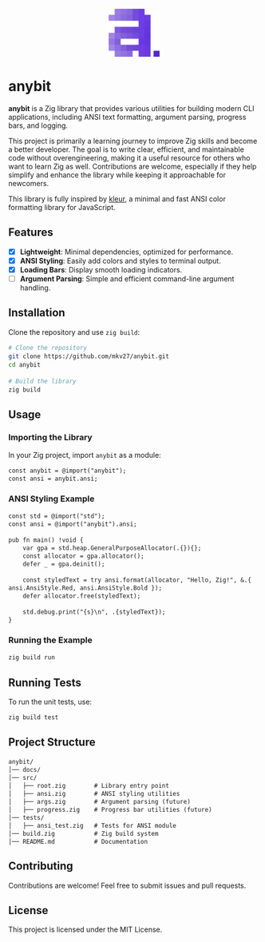 <p align="center">
	<picture>
		<img alt="anybit" src="https://raw.githubusercontent.com/mkv27/anybit/HEAD/.github/logo.svg" width="102" height="96">
	</picture>
</p>

# anybit

**anybit** is a Zig library that provides various utilities for building modern CLI applications, including ANSI text formatting, argument parsing, progress bars, and logging.

This project is primarily a learning journey to improve Zig skills and become a better developer. The goal is to write clear, efficient, and maintainable code without overengineering, making it a useful resource for others who want to learn Zig as well. Contributions are welcome, especially if they help simplify and enhance the library while keeping it approachable for newcomers.

This library is fully inspired by [kleur](https://github.com/lukeed/kleur), a minimal and fast ANSI color formatting library for JavaScript.

## Features
- [x] **Lightweight**: Minimal dependencies, optimized for performance.
- [x] **ANSI Styling**: Easily add colors and styles to terminal output.
- [x] **Loading Bars**: Display smooth loading indicators.
- [ ] **Argument Parsing**: Simple and efficient command-line argument handling.

## Installation

Clone the repository and use `zig build`:

```sh
# Clone the repository
git clone https://github.com/mkv27/anybit.git
cd anybit

# Build the library
zig build
```

## Usage

### Importing the Library

In your Zig project, import `anybit` as a module:

```zig
const anybit = @import("anybit");
const ansi = anybit.ansi;
```

### ANSI Styling Example

```zig
const std = @import("std");
const ansi = @import("anybit").ansi;

pub fn main() !void {
    var gpa = std.heap.GeneralPurposeAllocator(.{}){};
    const allocator = gpa.allocator();
    defer _ = gpa.deinit();

    const styledText = try ansi.format(allocator, "Hello, Zig!", &.{ ansi.AnsiStyle.Red, ansi.AnsiStyle.Bold });
    defer allocator.free(styledText);

    std.debug.print("{s}\n", .{styledText});
}
```

### Running the Example
```sh
zig build run
```

## Running Tests

To run the unit tests, use:
```sh
zig build test
```

## Project Structure
```
anybit/
│── docs/
│── src/
│   ├── root.zig        # Library entry point
│   ├── ansi.zig        # ANSI styling utilities
│   ├── args.zig        # Argument parsing (future)
│   ├── progress.zig    # Progress bar utilities (future)
│── tests/
│   ├── ansi_test.zig   # Tests for ANSI module
│── build.zig           # Zig build system
│── README.md           # Documentation
```

## Contributing

Contributions are welcome! Feel free to submit issues and pull requests.

## License

This project is licensed under the MIT License.

